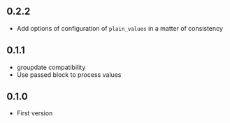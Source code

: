 ## 0.2.2

* Add options of configuration of `plain_values` in a matter of consistency 

## 0.1.1

* groupdate compatibility
* Use passed block to process values

## 0.1.0

* First version

